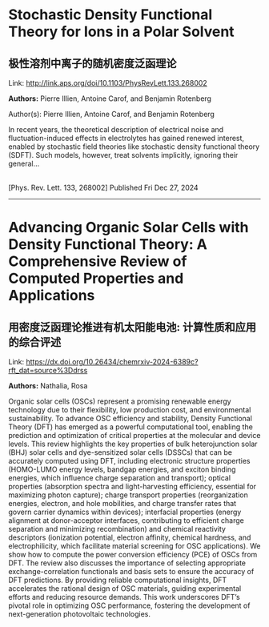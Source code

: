 # Stochastic Density Functional Theory for Ions in a Polar Solvent

## 极性溶剂中离子的随机密度泛函理论

Link: http://link.aps.org/doi/10.1103/PhysRevLett.133.268002

**Authors:** Pierre Illien, Antoine Carof, and Benjamin Rotenberg

Author(s): Pierre Illien, Antoine Carof, and Benjamin Rotenberg<br /><p>In recent years, the theoretical description of electrical noise and fluctuation-induced effects in electrolytes has gained renewed interest, enabled by stochastic field theories like stochastic density functional theory (SDFT). Such models, however, treat solvents implicitly, ignoring their general…</p><br />[Phys. Rev. Lett. 133, 268002] Published Fri Dec 27, 2024


---
# Advancing Organic Solar Cells with Density Functional Theory: A Comprehensive Review of Computed Properties and Applications

## 用密度泛函理论推进有机太阳能电池: 计算性质和应用的综合评述

Link: https://dx.doi.org/10.26434/chemrxiv-2024-6389c?rft_dat=source%3Ddrss

**Authors:** Nathalia, Rosa

Organic solar cells (OSCs) represent a promising renewable energy technology due to their flexibility, low production cost, and environmental sustainability. To advance OSC efficiency and stability, Density Functional Theory (DFT) has emerged as a powerful computational tool, enabling the prediction and optimization of critical properties at the molecular and device levels. This review highlights the key properties of bulk heterojunction solar (BHJ) solar cells and dye-sensitized solar cells (DSSCs) that can be accurately computed using DFT, including electronic structure properties (HOMO-LUMO energy levels, bandgap energies, and exciton binding energies, which influence charge separation and transport); optical properties (absorption spectra and light-harvesting efficiency, essential for maximizing photon capture); charge transport properties (reorganization energies, electron, and hole mobilities, and charge transfer rates that govern carrier dynamics within devices); interfacial properties (energy alignment at donor-acceptor interfaces, contributing to efficient charge separation and minimizing recombination) and chemical reactivity descriptors (ionization potential, electron affinity, chemical hardness, and electrophilicity, which facilitate material screening for OSC applications). We  show how to compute the power conversion efficiency (PCE) of OSCs from DFT. The review also discusses the importance of selecting appropriate exchange-correlation functionals and basis sets to ensure the accuracy of DFT predictions. By providing reliable computational insights, DFT accelerates the rational design of OSC materials, guiding experimental efforts and reducing resource demands. This work underscores DFT’s pivotal role in optimizing OSC performance, fostering the development of next-generation photovoltaic technologies.

